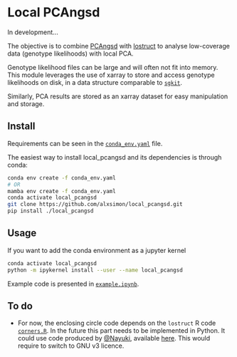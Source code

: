 # Local PCAngsd

In development...

The objective is to combine [PCAngsd](https://github.com/Rosemeis/pcangsd) with [lostruct](https://github.com/jguhlin/lostruct-py)
to analyse low-coverage data (genotype likelihoods) with local PCA.

Genotype likelihood files can be large and will often not fit into memory.
This module leverages the use of xarray to store and access genotype likelihoods on disk, in a data structure comparable to [`sgkit`](https://pystatgen.github.io/sgkit/latest/).

Similarly, PCA results are stored as an xarray dataset for easy manipulation and storage.

## Install

Requirements can be seen in the [`conda_env.yaml`](https://github.com/alxsimon/local_pcangsd/blob/main/conda_env.yaml) file.

The easiest way to install local_pcangsd and its dependencies is through conda:

```bash
conda env create -f conda_env.yaml
# OR
mamba env create -f conda_env.yaml
conda activate local_pcangsd
git clone https://github.com/alxsimon/local_pcangsd.git
pip install ./local_pcangsd
```

## Usage

If you want to add the conda environment as a jupyter kernel

```bash
conda activate local_pcangsd
python -m ipykernel install --user --name local_pcangsd
```

Example code is presented in [`example.ipynb`](https://github.com/alxsimon/local_pcangsd/blob/main/example.ipynb).

## To do

* For now, the enclosing circle code depends on the `lostruct` R code [`corners.R`](https://github.com/alxsimon/local_pcangsd/blob/main/src/local_pcangsd/corners.R). In the future this part needs to be implemented in Python.
It could use code produced by [@Nayuki](https://github.com/nayuki),
available [here](https://github.com/nayuki/Nayuki-web-published-code/blob/master/smallest-enclosing-circle/smallestenclosingcircle.py). This would require to switch to GNU v3 licence.
